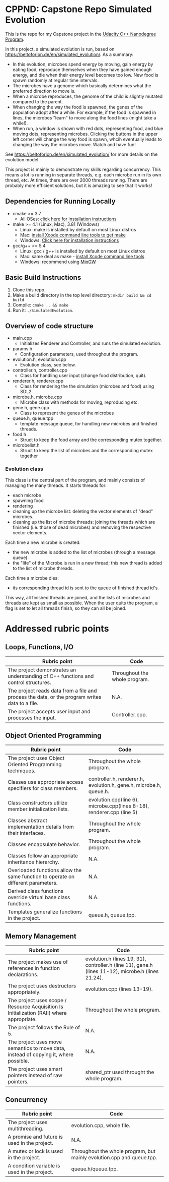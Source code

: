 # CPPND: Capstone Repo Simulated Evolution

This is the repo for my Capstone project in the [Udacity C++ Nanodegree Program](https://www.udacity.com/course/c-plus-plus-nanodegree--nd213).

In this project, a simulated evolution is run, based on https://beltoforion.de/en/simulated_evolution/. 
As a summary:
- In this evolution, microbes spend energy by moving, gain energy by eating food, reproduce themselves when they have gained enough energy, and die when their energy level becomes too low. New food is spawn randomly at regular time intervals.
- The microbes have a genome which basically determines what the preferred direction to move is.
- When a microbe reproduces, the genome of the child is slightly mutated compared to the parent.
- When changing the way the food is spawned, the genes of the population adopt after a while. For example, if the food is spawned in lines, the microbes "learn" to move along the food lines (might take a while!).
- When run, a window is shown with red dots, representing food, and blue moving dots, representing microbes. Clicking the buttons in the upper left corner will change the way food is spawn, whcih eventually leads to changing the way the microbes move. Watch and have fun!

See https://beltoforion.de/en/simulated_evolution/ for more details on the evolution model.

This project is mainly to demonstrate my skills regarding concurrency. This means a lot is running in separate threads, e.g. each microbe run in its own thread, etc. At times, there are over 2000 threads running. There are probably more efficient solutions, but it is amazing to see that it works!

## Dependencies for Running Locally
* cmake >= 3.7
  * All OSes: [click here for installation instructions](https://cmake.org/install/)
* make >= 4.1 (Linux, Mac), 3.81 (Windows)
  * Linux: make is installed by default on most Linux distros
  * Mac: [install Xcode command line tools to get make](https://developer.apple.com/xcode/features/)
  * Windows: [Click here for installation instructions](http://gnuwin32.sourceforge.net/packages/make.htm)
* gcc/g++ >= 5.4
  * Linux: gcc / g++ is installed by default on most Linux distros
  * Mac: same deal as make - [install Xcode command line tools](https://developer.apple.com/xcode/features/)
  * Windows: recommend using [MinGW](http://www.mingw.org/)

## Basic Build Instructions

1. Clone this repo.
2. Make a build directory in the top level directory: `mkdir build && cd build`
3. Compile: `cmake .. && make`
4. Run it: `./SimulatedEvolution`.

## Overview of code structure

- main.cpp
  * Initializes Renderer and Controller, and runs the simulated evolution.
- params.h
  * Configuration parameters, used throughout the program.
- evolution.h, evolution.cpp
  * Evolution class, see below.
- controller.h, controller.cpp
  * Class for handling user input (change food distribution, quit).
- renderer.h, renderer.cpp
  * Class for rendering the the simulation (microbes and food) using SDL2.
- microbe.h, microbe.cpp
  * Microbe class with methods for moving, reproducing etc.
- gene.h, gene.cpp
  * Class to represent the genes of the microbes
- queue.h, queue.tpp
  * template message queue, for handling new microbes and finished threads.
- food.h
  * Struct to keep the food array and the corresponding mutex together.
- microbelist.h
  * Struct to keep the list of microbes and the corresponding mutex together

### Evolution class

This class is the central part of the program, and mainly consists of managing the many threads.
It starts threads for:
- each microbe
- spawning food
- rendering
- cleaning up the microbe list: deleting the vector elements of "dead" microbes.
- cleaning up the list of microbe threads: joining the threads which are finished (i.e. those of dead microbes) and removing the respective vector elements.

Each time a new microbe is created:
- the new microbe is added to the list of microbes (through a message queue).
- the "life" of the Microbe is run in a new thread; this new thread is added to the list of microbe threads.

Each time a microbe dies:
- its corresponding thread id is sent to the queue of finished thread id's.

This way, all finished threads are joined, and the lists of microbes and threads are kept as small as possible.
When the user quits the program, a flag is set to let all threads finish, so they can all be joined.

# Addressed rubric points

## Loops, Functions, I/O

Rubric point | Code
-------------|-----
The project demonstrates an understanding of C++ functions and control structures. | Throughout the whole program.
The project reads data from a file and process the data, or the program writes data to a file.| N.A.
The project accepts user input and processes the input. | Controller.cpp.


## Object Oriented Programming

Rubric point | Code
-------------|-----
The project uses Object Oriented Programming techniques. | Throughout the whole program.
Classes use appropriate access specifiers for class members.| controller.h, renderer.h, evolution.h, gene.h, microbe.h, queue.h.
Class constructors utilize member initialization lists.| evolution.cpp(line 6), microbe.cpp(lines 8-18), renderer.cpp (line 5)
Classes abstract implementation details from their interfaces.| Throughout the whole program.
Classes encapsulate behavior.| Throughout the whole program.
Classes follow an appropriate inheritance hierarchy.| N.A.
Overloaded functions allow the same function to operate on different parameters.| N.A.
Derived class functions override virtual base class functions.| N.A.
Templates generalize functions in the project.| queue.h, queue.tpp.

## Memory Management

Rubric point | Code
-------------|-----
The project makes use of references in function declarations.| evolution.h (lines 19, 31), controller.h (line 11), gene.h (lines 11-12), microbe.h (lines 21.24).
The project uses destructors appropriately.| evolution.cpp (lines 13-19).
The project uses scope / Resource Acquisition Is Initialization (RAII) where appropriate.| Throughout the whole program.
The project follows the Rule of 5.|N.A.
The project uses move semantics to move data, instead of copying it, where possible.| N.A.
The project uses smart pointers instead of raw pointers.| shared_ptr used throught the whole program.

## Concurrency

Rubric point | Code
-------------|-----
The project uses multithreading.| evolution.cpp, whole file.
A promise and future is used in the project.| N.A.
A mutex or lock is used in the project.| Throughout the whole program, but mainly evolution.cpp and queue.tpp.
A condition variable is used in the project.| queue.h/queue.tpp.

